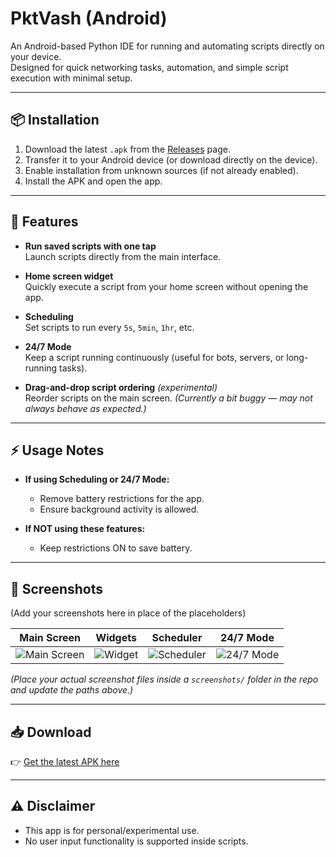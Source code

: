 # PktVash (Android)

An Android-based Python IDE for running and automating scripts directly on your device.  
Designed for quick networking tasks, automation, and simple script execution with minimal setup.  

---

## 📦 Installation

1. Download the latest `.apk` from the [Releases](https://github.com/ghostspidy227/PktVash/releases/tag/v1.0.0) page.
2. Transfer it to your Android device (or download directly on the device).  
3. Enable installation from unknown sources (if not already enabled).  
4. Install the APK and open the app.  

---

## 🚀 Features

- **Run saved scripts with one tap**  
  Launch scripts directly from the main interface.  

- **Home screen widget**  
  Quickly execute a script from your home screen without opening the app.  

- **Scheduling**  
  Set scripts to run every `5s`, `5min`, `1hr`, etc.  

- **24/7 Mode**  
  Keep a script running continuously (useful for bots, servers, or long-running tasks).  

- **Drag-and-drop script ordering** *(experimental)*  
  Reorder scripts on the main screen. *(Currently a bit buggy — may not always behave as expected.)*  

---

## ⚡ Usage Notes

- **If using Scheduling or 24/7 Mode:**  
  - Remove battery restrictions for the app.  
  - Ensure background activity is allowed.  

- **If NOT using these features:**  
  - Keep restrictions ON to save battery.  

---

## 📸 Screenshots

(Add your screenshots here in place of the placeholders)

| Main Screen | Widgets | Scheduler | 24/7 Mode |
|-------------|---------|-----------|-----------|
| ![Main Screen](screenshots/main.png) | ![Widget](screenshots/widget.png) | ![Scheduler](screenshots/scheduler.png) | ![24/7 Mode](screenshots/24-7.png) |

*(Place your actual screenshot files inside a `screenshots/` folder in the repo and update the paths above.)*  

---

## 📥 Download

👉 [Get the latest APK here](https://github.com/ghostspidy227/PktVash/releases/tag/v1.0.0)  

---

## ⚠️ Disclaimer

- This app is for personal/experimental use.  
- No user input functionality is supported inside scripts.  

